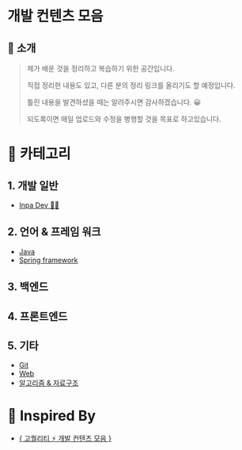 # 개발 컨텐츠 모음

## 📣 소개

> 제가 배운 것을 정리하고 복습하기 위한 공간입니다.
>
> 직접 정리한 내용도 있고, 다른 분의 정리 링크를 올리기도 할 예정입니다.
>
> 틀린 내용을 발견하셨을 때는 알려주시면 감사하겠습니다. 😀
>
> 되도록이면 매일 업로드와 수정을 병행할 것을 목표로 하고있습니다.

# 📌 카테고리

## 1. 개발 일반

- [Inpa Dev 👨‍💻](https://inpa.tistory.com/)

## 2. 언어 & 프레임 워크

- [Java](./2.%20%EC%96%B8%EC%96%B4%20%26%20%ED%94%84%EB%A0%88%EC%9E%84%EC%9B%8C%ED%81%AC/Java)
- [Spring framework](/2.%20%EC%96%B8%EC%96%B4%20%26%20%ED%94%84%EB%A0%88%EC%9E%84%EC%9B%8C%ED%81%AC/Spring%20framework)

## 3. 백엔드

## 4. 프론트엔드

## 5. 기타

- [Git](./5.%20%EA%B8%B0%ED%83%80/Git)
- [Web](./5.%20%EA%B8%B0%ED%83%80/Web)
- [알고리즘 & 자료구조](./5.%20%EA%B8%B0%ED%83%80/Algorithm%20%26%20Data%20Structure)

# 🌊 Inspired By

- [{ 고퀄리티 ⚡ 개발 컨텐츠 모음 }](https://github.com/Integerous/goQuality-dev-contents)
